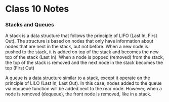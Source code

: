 # Class 10 Notes

### Stacks and Queues
A stack is a data structure that follows the principle of LIFO (Last In, First Out). The structure is based on nodes that only have information about nodes that are next in the stack, but not before. When a new node is pushed to the stack, it is added on top of the stack and becomes the new top of the stack (Last In). When a node is popped (removed) from the stack, the top of the stack is removed and the next node in the stack becomes the top (First Out)

A queue is a data structure similar to a stack, except it operate on the principle of LILO (Last In, Last Out). In this case, nodes added to the queue via enqueue function will be added next to the rear node. However, when a node is removed (dequeue), the front node is removed, like in a stack.
